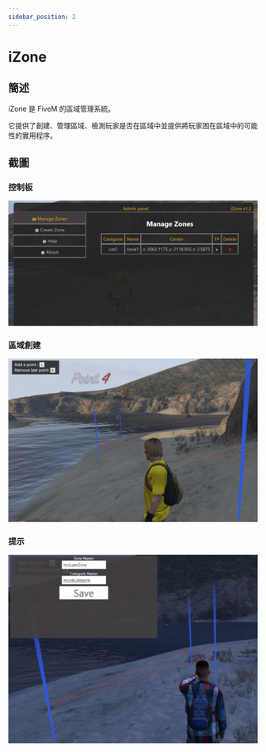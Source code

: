 ```yaml
---
sidebar_position: 2
---
```


# iZone

## 簡述

iZone 是 FiveM 的區域管理系統。

它提供了創建、管理區域、檢測玩家是否在區域中並提供將玩家困在區域中的可能性的實用程序。

## 截圖

### 控制板

![控制板](img/i1.png)

### 區域創建

![區域創建](img/i2.jpg)

### 提示

![提示](img/i3.jpg)